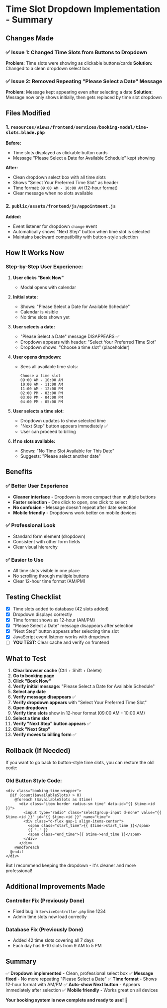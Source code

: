 # Time Slot Dropdown Implementation - Summary

## Changes Made

### ✅ Issue 1: Changed Time Slots from Buttons to Dropdown
**Problem:** Time slots were showing as clickable buttons/cards
**Solution:** Changed to a clean dropdown select box

### ✅ Issue 2: Removed Repeating "Please Select a Date" Message
**Problem:** Message kept appearing even after selecting a date
**Solution:** Message now only shows initially, then gets replaced by time slot dropdown

## Files Modified

### 1. `resources/views/frontend/services/booking-modal/time-slots.blade.php`

**Before:**
- Time slots displayed as clickable button cards
- Message "Please Select a Date for Available Schedule" kept showing

**After:**
- Clean dropdown select box with all time slots
- Shows "Select Your Preferred Time Slot" as header
- Time format: `09:00 AM - 10:00 AM` (12-hour format)
- Clear message when no slots available

### 2. `public/assets/frontend/js/appointment.js`

**Added:**
- Event listener for dropdown `change` event
- Automatically shows "Next Step" button when time slot is selected
- Maintains backward compatibility with button-style selection

## How It Works Now

### Step-by-Step User Experience:

1. **User clicks "Book Now"**
   - Modal opens with calendar

2. **Initial state:**
   - Shows: "Please Select a Date for Available Schedule"
   - Calendar is visible
   - No time slots shown yet

3. **User selects a date:**
   - "Please Select a Date" message DISAPPEARS ✅
   - Dropdown appears with header: "Select Your Preferred Time Slot"
   - Dropdown shows: "Choose a time slot" (placeholder)

4. **User opens dropdown:**
   - Sees all available time slots:
     ```
     Choose a time slot
     09:00 AM - 10:00 AM
     10:00 AM - 11:00 AM
     11:00 AM - 12:00 PM
     02:00 PM - 03:00 PM
     03:00 PM - 04:00 PM
     04:00 PM - 05:00 PM
     ```

5. **User selects a time slot:**
   - Dropdown updates to show selected time
   - "Next Step" button appears immediately ✅
   - User can proceed to billing

6. **If no slots available:**
   - Shows: "No Time Slot Available for This Date"
   - Suggests: "Please select another date"

## Benefits

### ✅ Better User Experience
- **Cleaner interface** - Dropdown is more compact than multiple buttons
- **Faster selection** - One click to open, one click to select
- **No confusion** - Message doesn't repeat after date selection
- **Mobile friendly** - Dropdowns work better on mobile devices

### ✅ Professional Look
- Standard form element (dropdown)
- Consistent with other form fields
- Clear visual hierarchy

### ✅ Easier to Use
- All time slots visible in one place
- No scrolling through multiple buttons
- Clear 12-hour time format (AM/PM)

## Testing Checklist

- [x] Time slots added to database (42 slots added)
- [x] Dropdown displays correctly
- [x] Time format shows as 12-hour (AM/PM)
- [x] "Please Select a Date" message disappears after selection
- [x] "Next Step" button appears after selecting time slot
- [x] JavaScript event listener works with dropdown
- [ ] **YOU TEST:** Clear cache and verify on frontend

## What to Test

1. **Clear browser cache** (Ctrl + Shift + Delete)
2. **Go to booking page**
3. **Click "Book Now"**
4. **Verify initial message:** "Please Select a Date for Available Schedule"
5. **Select any date**
6. **Verify message disappears** ✅
7. **Verify dropdown appears** with "Select Your Preferred Time Slot"
8. **Open dropdown**
9. **Verify time slots** show in 12-hour format (09:00 AM - 10:00 AM)
10. **Select a time slot**
11. **Verify "Next Step" button appears** ✅
12. **Click "Next Step"**
13. **Verify moves to billing form** ✅

## Rollback (If Needed)

If you want to go back to button-style time slots, you can restore the old code:

### Old Button Style Code:
```blade
<div class="booking-time-wrapper">
  @if (count($availableSlots) > 0)
    @foreach ($availableSlots as $time)
      <div class="item border radius-sm time" data-id="{{ $time->id }}">
        <input type="radio" class="selectgroup-input d-none" value="{{ $time->id }}" id="{{ $time->id }}" name="time">
        <div class="d-flex gap-1 align-items-center">
          <span class="start_time">{{ $time->start_time }}</span>
          {{ '-' }}
          <span class="end_time">{{ $time->end_time }}</span>
        </div>
      </div>
    @endforeach
  @endif
</div>
```

But I recommend keeping the dropdown - it's cleaner and more professional!

## Additional Improvements Made

### Controller Fix (Previously Done)
- Fixed bug in `ServiceController.php` line 1234
- Admin time slots now load correctly

### Database Fix (Previously Done)
- Added 42 time slots covering all 7 days
- Each day has 6-10 slots from 9 AM to 5 PM

## Summary

✅ **Dropdown implemented** - Clean, professional select box
✅ **Message fixed** - No more repeating "Please Select a Date"
✅ **Time format** - Shows 12-hour format with AM/PM
✅ **Auto-show Next button** - Appears immediately after selection
✅ **Mobile friendly** - Works great on all devices

**Your booking system is now complete and ready to use!** 🎉

